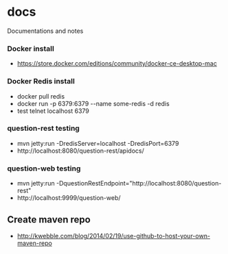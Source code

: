 # docs
Documentations and notes


### Docker install
* https://store.docker.com/editions/community/docker-ce-desktop-mac

### Docker Redis install
* docker pull redis
* docker run -p 6379:6379 --name some-redis -d redis
* test telnet localhost 6379

### question-rest testing
* mvn jetty:run -DredisServer=localhost -DredisPort=6379
* http://localhost:8080/question-rest/apidocs/

### question-web testing
* mvn jetty:run -DquestionRestEndpoint="http://localhost:8080/question-rest"
* http://localhost:9999/question-web/

## Create maven repo
* http://kwebble.com/blog/2014/02/19/use-github-to-host-your-own-maven-repo


